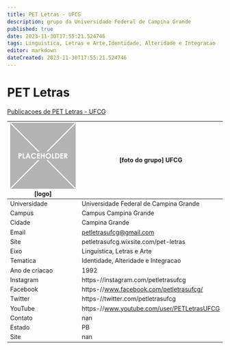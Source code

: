 ```yaml
---
title: PET Letras - UFCG
description: grupo da Universidade Federal de Campina Grande
published: true
date: 2023-11-30T17:55:21.524746
tags: Linguistica, Letras e Arte,Identidade, Alteridade e Integracao
editor: markdown
dateCreated: 2023-11-30T17:55:21.524746
---
```


# PET Letras

[Publicacoes de PET Letras - UFCG](/atividade/247PETLetrasUFCG/feed.md)

| ![placeholder.png](/placeholder.png) [logo] | [foto do grupo] UFCG         |
| ------------------------------------------- | ------------------------------------------------- |
| Universidade                                | Universidade Federal de Campina Grande      |
| Campus                                      | Campus Campina Grande            |
| Cidade                                      | Campina Grande             |
| Email                                       | petletrasufcg@gmail.com             |
| Site                                        | petletrasufcg.wixsite.com/pet-letras              |
| Eixo                                        | Linguistica, Letras e Arte              |
| Tematica                                    | Identidade, Alteridade e Integracao          |
| Ano de criacao                              | 1992        |
| Instagram                                   | https-//instagram.com/petletrasufcg         |
| Facebook                                    | https-//www.facebook.com/petletrasufcg/          |
| Twitter                                     | https-//twitter.com/petletrasufcg           |
| YouTube                                     | https-//www.youtube.com/user/PETLetrasUFCG           |
| Contato                                     | nan         |
| Estado                                      |  PB            |
| Site                                        | nan |
